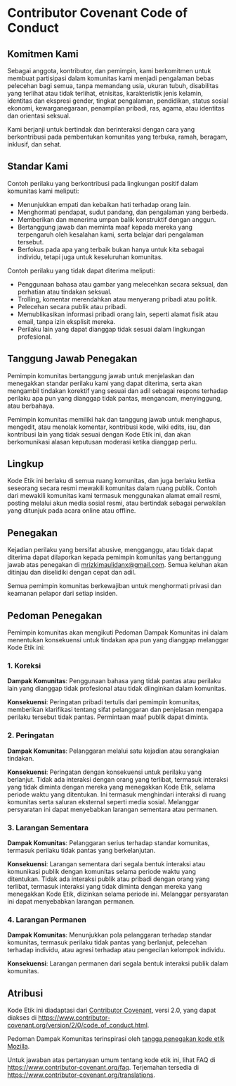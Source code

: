 # Contributor Covenant Code of Conduct

## Komitmen Kami

Sebagai anggota, kontributor, dan pemimpin, kami berkomitmen untuk membuat partisipasi dalam komunitas kami menjadi pengalaman bebas pelecehan bagi semua, tanpa memandang usia, ukuran tubuh, disabilitas yang terlihat atau tidak terlihat, etnisitas, karakteristik jenis kelamin, identitas dan ekspresi gender, tingkat pengalaman, pendidikan, status sosial ekonomi, kewarganegaraan, penampilan pribadi, ras, agama, atau identitas dan orientasi seksual.

Kami berjanji untuk bertindak dan berinteraksi dengan cara yang berkontribusi pada pembentukan komunitas yang terbuka, ramah, beragam, inklusif, dan sehat.

## Standar Kami

Contoh perilaku yang berkontribusi pada lingkungan positif dalam komunitas kami meliputi:

- Menunjukkan empati dan kebaikan hati terhadap orang lain.
- Menghormati pendapat, sudut pandang, dan pengalaman yang berbeda.
- Memberikan dan menerima umpan balik konstruktif dengan anggun.
- Bertanggung jawab dan meminta maaf kepada mereka yang terpengaruh oleh kesalahan kami, serta belajar dari pengalaman tersebut.
- Berfokus pada apa yang terbaik bukan hanya untuk kita sebagai individu, tetapi juga untuk keseluruhan komunitas.

Contoh perilaku yang tidak dapat diterima meliputi:

- Penggunaan bahasa atau gambar yang melecehkan secara seksual, dan perhatian atau tindakan seksual.
- Trolling, komentar merendahkan atau menyerang pribadi atau politik.
- Pelecehan secara publik atau pribadi.
- Memublikasikan informasi pribadi orang lain, seperti alamat fisik atau email, tanpa izin eksplisit mereka.
- Perilaku lain yang dapat dianggap tidak sesuai dalam lingkungan profesional.

## Tanggung Jawab Penegakan

Pemimpin komunitas bertanggung jawab untuk menjelaskan dan menegakkan standar perilaku kami yang dapat diterima, serta akan mengambil tindakan korektif yang sesuai dan adil sebagai respons terhadap perilaku apa pun yang dianggap tidak pantas, mengancam, menyinggung, atau berbahaya.

Pemimpin komunitas memiliki hak dan tanggung jawab untuk menghapus, mengedit, atau menolak komentar, kontribusi kode, wiki edits, isu, dan kontribusi lain yang tidak sesuai dengan Kode Etik ini, dan akan berkomunikasi alasan keputusan moderasi ketika dianggap perlu.

## Lingkup

Kode Etik ini berlaku di semua ruang komunitas, dan juga berlaku ketika seseorang secara resmi mewakili komunitas dalam ruang publik. Contoh dari mewakili komunitas kami termasuk menggunakan alamat email resmi, posting melalui akun media sosial resmi, atau bertindak sebagai perwakilan yang ditunjuk pada acara online atau offline.

## Penegakan

Kejadian perilaku yang bersifat abusive, mengganggu, atau tidak dapat diterima dapat dilaporkan kepada pemimpin komunitas yang bertanggung jawab atas penegakan di [mrizkimaulidanx@gmail.com](mrizkimaulidanx@gmail.com). Semua keluhan akan ditinjau dan diselidiki dengan cepat dan adil.

Semua pemimpin komunitas berkewajiban untuk menghormati privasi dan keamanan pelapor dari setiap insiden.

## Pedoman Penegakan

Pemimpin komunitas akan mengikuti Pedoman Dampak Komunitas ini dalam menentukan konsekuensi untuk tindakan apa pun yang dianggap melanggar Kode Etik ini:

### 1. Koreksi

**Dampak Komunitas**: Penggunaan bahasa yang tidak pantas atau perilaku lain yang dianggap tidak profesional atau tidak diinginkan dalam komunitas.

**Konsekuensi**: Peringatan pribadi tertulis dari pemimpin komunitas, memberikan klarifikasi tentang sifat pelanggaran dan penjelasan mengapa perilaku tersebut tidak pantas. Permintaan maaf publik dapat diminta.

### 2. Peringatan

**Dampak Komunitas**: Pelanggaran melalui satu kejadian atau serangkaian tindakan.

**Konsekuensi**: Peringatan dengan konsekuensi untuk perilaku yang berlanjut. Tidak ada interaksi dengan orang yang terlibat, termasuk interaksi yang tidak diminta dengan mereka yang menegakkan Kode Etik, selama periode waktu yang ditentukan. Ini termasuk menghindari interaksi di ruang komunitas serta saluran eksternal seperti media sosial. Melanggar persyaratan ini dapat menyebabkan larangan sementara atau permanen.

### 3. Larangan Sementara

**Dampak Komunitas**: Pelanggaran serius terhadap standar komunitas, termasuk perilaku tidak pantas yang berkelanjutan.

**Konsekuensi**: Larangan sementara dari segala bentuk interaksi atau komunikasi publik dengan komunitas selama periode waktu yang ditentukan. Tidak ada interaksi publik atau pribadi dengan orang yang terlibat, termasuk interaksi yang tidak diminta dengan mereka yang menegakkan Kode Etik, diizinkan selama periode ini. Melanggar persyaratan ini dapat menyebabkan larangan permanen.

### 4. Larangan Permanen

**Dampak Komunitas**: Menunjukkan pola pelanggaran terhadap standar komunitas, termasuk perilaku tidak pantas yang berlanjut, pelecehan terhadap individu, atau agresi terhadap atau pengecilan kelompok individu.

**Konsekuensi**: Larangan permanen dari segala bentuk interaksi publik dalam komunitas.

## Atribusi

Kode Etik ini diadaptasi dari [Contributor Covenant][homepage], versi 2.0, yang dapat diakses di
https://www.contributor-covenant.org/version/2/0/code_of_conduct.html.

Pedoman Dampak Komunitas terinspirasi oleh [tangga penegakan kode etik Mozilla](https://github.com/mozilla/diversity).

[homepage]: https://www.contributor-covenant.org

Untuk jawaban atas pertanyaan umum tentang kode etik ini, lihat FAQ di
https://www.contributor-covenant.org/faq. Terjemahan tersedia di
https://www.contributor-covenant.org/translations.
